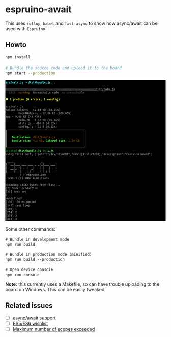 # espruino-await

This uses `rollup`, `babel` and `fast-async` to show how async/await can be used with `Espruino`

## Howto

```bash
npm install

# Bundle the source code and upload it to the board
npm start --production
```
![Preview](/docs/demo.png)

Some other commands:
```
# Bundle in development mode
npm run build

# Bundle in production mode (minified)
npm run build --production

# Open device console
npm run console
```

**Note:** this currently uses a Makefile, so can have trouble uploading to the board on Windows. This can be easily tweaked.

## Related issues

- [ ] [async/await support](https://github.com/espruino/Espruino/issues/1272)
- [ ] [ES5/ES6 wishlist](https://github.com/espruino/Espruino/issues/1302)
- [ ] [Maximum number of scopes exceeded](https://github.com/espruino/Espruino/issues/948)
